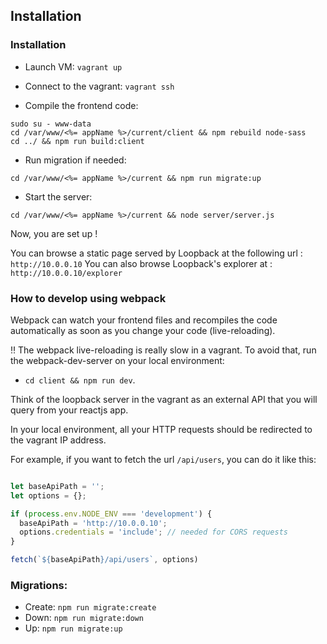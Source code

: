 ## Installation

### Installation

- Launch VM: `vagrant up`

- Connect to the vagrant: `vagrant ssh`

- Compile the frontend code:
```
sudo su - www-data
cd /var/www/<%= appName %>/current/client && npm rebuild node-sass
cd ../ && npm run build:client
```

- Run migration if needed:
```
cd /var/www/<%= appName %>/current && npm run migrate:up
```

- Start the server:
```
cd /var/www/<%= appName %>/current && node server/server.js
```

Now, you are set up !

You can browse a static page served by Loopback at the following url : `http://10.0.0.10`
You can also browse Loopback's explorer at : `http://10.0.0.10/explorer`

### How to develop using webpack

 Webpack can watch your frontend files and recompiles the code automatically as soon as you change your code (live-reloading).

 :bangbang: The webpack live-reloading is really slow in a vagrant. To avoid that, run the webpack-dev-server on your local environment:
 - `cd client && npm run dev`.


 Think of the loopback server in the vagrant as an external API that you will query from your reactjs app.

 In your local environment, all your HTTP requests should be redirected to the vagrant IP address.

 For example, if you want to fetch the url `/api/users`, you can do it like this:

 ```javascript

 let baseApiPath = '';
 let options = {};

 if (process.env.NODE_ENV === 'development') {
   baseApiPath = 'http://10.0.0.10';
   options.credentials = 'include'; // needed for CORS requests
 }

 fetch(`${baseApiPath}/api/users`, options)
 ```

### Migrations:

- Create: `npm run migrate:create`
- Down: `npm run migrate:down`
- Up: `npm run migrate:up`

